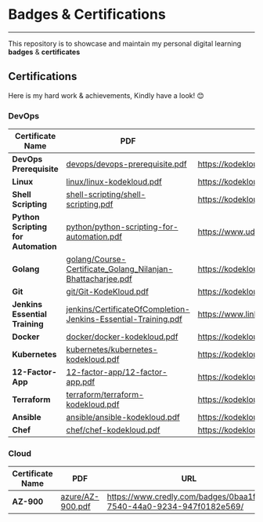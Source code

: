 # Badges & Certifications
---
This repository is to showcase and maintain my personal digital learning **badges** &amp; **certificates**

## Certifications

Here is my hard work & achievements, Kindly have a look! 😊

### DevOps
| Certificate Name | PDF | URL |
| ------ | ------ | ------ |
| **DevOps Prerequisite** | [devops/devops-prerequisite.pdf](https://github.com/nilanjanb3/badges-and-certifications/blob/master/devops/devops-prerequisite.pdf) | https://kodekloud.com/certificate-verification/2D03FCDE17EC-2D03F6D8A5C4-2D03F14DBD1E/ |
| **Linux** | [linux/linux-kodekloud.pdf](https://github.com/nilanjanb3/badges-and-certifications/blob/master/linux/linux-kodekloud.pdf) | https://kodekloud.com/certificate-verification/2D03FCDE17EC-2D03F6D87EAE-2D03F14DBD1E/ |
| **Shell Scripting**| [shell-scripting/shell-scripting.pdf](https://github.com/nilanjanb3/badges-and-certifications/blob/master/shell-scripting/shell-scripting.pdf)|https://kodekloud.com/certificate-verification/2D03FCDE17EC-2D03F6D85990-2D03F14DBD1E/|
| **Python Scripting for Automation** | [python/python-scripting-for-automation.pdf](https://github.com/nilanjanb3/badges-and-certifications/blob/master/python/python-scripting-for-automation.pdf) | https://www.udemy.com/certificate/UC-7b44ea1d-0f30-45bb-a994-45f817d9080f/ |
| **Golang** | [golang/Course-Certificate_Golang_Nilanjan-Bhattacharjee.pdf](https://github.com/nilanjanb3/badges-and-certifications/blob/master/golang/Course-Certificate_Golang_Nilanjan-Bhattacharjee.pdf) | https://kodekloud.com/certificate-verification/2D03FCDE17EC-2D0D53122CF3-2D03F14DBD1E/ |
| **Git** | [git/Git-KodeKloud.pdf](https://github.com/nilanjanb3/badges-and-certifications/blob/master/git/Git-KodeKloud.pdf) | https://kodekloud.com/certificate-verification/2D03FCDE17EC-2D03F6D8315C-2D03F14DBD1E/ |
| **Jenkins Essential Training** | [jenkins/CertificateOfCompletion-Jenkins-Essential-Training.pdf](https://github.com/nilanjanb3/badges-and-certifications/blob/master/jenkins/CertificateOfCompletion-Jenkins-Essential-Training.pdf) | https://www.linkedin.com/learning/certificates/a9566dddb3ce4f0baaa3388c5d0ce559599caf65a9ae97f5b2e3db789d8f0702 |
| **Docker** | [docker/docker-kodekloud.pdf](https://github.com/nilanjanb3/badges-and-certifications/blob/master/docker/docker-kodekloud.pdf) | https://kodekloud.com/certificate-verification/2D03FCDE17EC-2D03F6E74CEA-2D03F14DBD1E/ |
| **Kubernetes** | [kubernetes/kubernetes-kodekloud.pdf](https://github.com/nilanjanb3/badges-and-certifications/blob/master/kubernetes/kubernetes-kodekloud.pdf) | https://kodekloud.com/certificate-verification/2D03FCDE17EC-2D03F6E7726F-2D03F14DBD1E/ |
| **12-Factor-App** | [12-factor-app/12-factor-app.pdf](https://github.com/nilanjanb3/badges-and-certifications/blob/master/12-factor-app/12-factor-app.pdf) | https://kodekloud.com/certificate-verification/2D03FCDE17EC-2DF63F6198C8-2D03F14DBD1E/ |
| **Terraform** | [terraform/terraform-kodekloud.pdf](https://github.com/nilanjanb3/badges-and-certifications/blob/master/terraform/terraform-kodekloud.pdf) | https://kodekloud.com/certificate-verification/2D03FCDE17EC-2D065154CCD8-2D03F14DBD1E/ |
| **Ansible** | [ansible/ansible-kodekloud.pdf](https://github.com/nilanjanb3/badges-and-certifications/blob/master/ansible/ansible-kodekloud.pdf) | https://kodekloud.com/certificate-verification/2D03FCDE17EC-2D03F6D8F2B7-2D03F14DBD1E/ |
| **Chef** | [chef/chef-kodekloud.pdf](https://github.com/nilanjanb3/badges-and-certifications/blob/master/[chef/chef-kodekloud.pdf) | https://kodekloud.com/certificate-verification/2D03FCDE17EC-2D03F6E725DF-2D03F14DBD1E/ |

### Cloud
| Certificate Name | PDF | URL |
| ------ | ------ | ------ |
| **AZ-900** | [azure/AZ-900.pdf](https://github.com/nilanjanb3/badges-and-certifications/blob/master/azure/AZ-900.pdf) | https://www.credly.com/badges/0baa1f80-7540-44a0-9234-947f0182e569/ |



